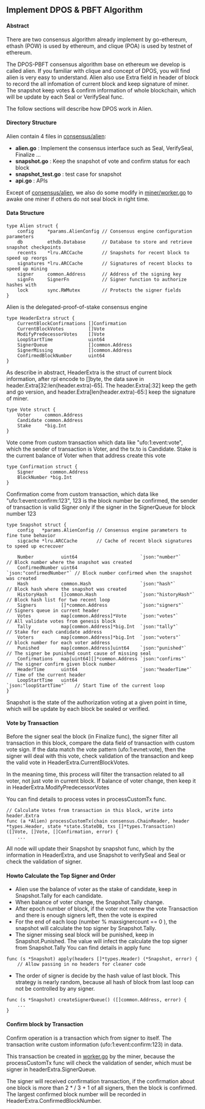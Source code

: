 ## Implement DPOS & PBFT Algorithm

#### Abstract

There are two consensus algorithm already implement by go-ethereum,  ethash (POW) is used by ethereum, and clique (POA) is used by testnet of ethereum.

The DPOS-PBFT consensus algorithm base on ethereum we develop is called alien. If you familiar with clique and concept of DPOS, you will find alien is very easy to understand. Alien also use Extra field in header of block to record the all infomation of current block and keep signature of miner. The snapshot keep votes & confirm information of whole blockchain, which will be update by each Seal or VerifySeal func.

The follow sections will describe how DPOS work in Alien.


#### Directory Structure

Alien contain 4 files in [consensus/alien](../consensus/alien/):

* **alien.go**    : Implement the consensus interface such as Seal, VerifySeal, Finalize ...
* **snapshot.go** : Keep the snapshot of vote and confirm status for each block
* **snapshot_test.go** : test case for snapshot
* **api.go**      : APIs

Except of [consensus/alien](../consensus/alien/), we also do some modify in [miner/worker.go](../miner/worker.go) to awake one miner if others do not seal block in right time.

#### Data Structure

```
type Alien struct {
	config     *params.AlienConfig // Consensus engine configuration parameters
	db         ethdb.Database      // Database to store and retrieve snapshot checkpoints
	recents    *lru.ARCCache       // Snapshots for recent block to speed up reorgs
	signatures *lru.ARCCache       // Signatures of recent blocks to speed up mining
	signer     common.Address      // Address of the signing key
	signFn     SignerFn            // Signer function to authorize hashes with
	lock       sync.RWMutex        // Protects the signer fields
}
```
Alien is the delegated-proof-of-stake consensus engine


```
type HeaderExtra struct {
	CurrentBlockConfirmations []Confirmation
	CurrentBlockVotes         []Vote
	ModifyPredecessorVotes    []Vote
	LoopStartTime             uint64
	SignerQueue               []common.Address
	SignerMissing             []common.Address
	ConfirmedBlockNumber      uint64
}
```
As describe in abstract, HeaderExtra is the struct of current block information, after rpl encode to []byte, the data save in header.Extra[32:len(header.extra)-65]. The header.Extra[:32] keep the geth and go version, and header.Extra[len(header.extra)-65:] keep the signature of miner.

```
type Vote struct {
	Voter     common.Address
	Candidate common.Address
	Stake     *big.Int
}

```
Vote come from custom transaction which data like "ufo:1:event:vote", which the sender of transaction is Voter, and the tx.to is Candidate. Stake is the current balance of Voter when that address create this vote


```
type Confirmation struct {
	Signer      common.Address
	BlockNumber *big.Int
}

```
Confirmation come  from custom transaction, which data like "ufo:1:event:confirm:123", 123 is the block number be confirmed, the sender of transaction is valid Signer only if the signer in the SignerQueue for block number 123


```
type Snapshot struct {
	config   *params.AlienConfig // Consensus engine parameters to fine tune behavior
	sigcache *lru.ARCCache       // Cache of recent block signatures to speed up ecrecover

	Number          uint64                       `json:"number"`          // Block number where the snapshot was created
	ConfirmedNumber uint64                       `json:"confirmedNumber"` // Block number confirmed when the snapshot was created
	Hash            common.Hash                  `json:"hash"`            // Block hash where the snapshot was created
	HistoryHash     []common.Hash                `json:"historyHash"`     // Block hash list for two recent loop
	Signers         []*common.Address            `json:"signers"`         // Signers queue in current header
	Votes           map[common.Address]*Vote     `json:"votes"`           // All validate votes from genesis block
	Tally           map[common.Address]*big.Int  `json:"tally"`           // Stake for each candidate address
	Voters          map[common.Address]*big.Int  `json:"voters"`          // block number for each voter address
	Punished        map[common.Address]uint64    `json:"punished"`        // The signer be punished count cause of missing seal
	Confirmations   map[uint64][]*common.Address `json:"confirms"`        // The signer confirm given block number
	HeaderTime      uint64                       `json:"headerTime"`      // Time of the current header
	LoopStartTime   uint64                       `json:"loopStartTime"`   // Start Time of the current loop
}
```
Snapshot is the state of the authorization voting at a given point in time, which will be update by each block be sealed or verified.


#### Vote by Transaction

Before the signer seal the block (in Finalize func), the signer filter all transaction in this block, compare the data field of transaction with custom vote sign. If the data match the vote pattern (ufo:1:evnet:vote), then the signer will deal with this vote, check validation of the transaction and keep the valid vote in HeaderExtra.CurrentBlockVotes.

In the meaning time, this process will filter the transaction related to all voter, not just vote in current block. If balance of voter change, then keep it in HeaderExtra.ModifyPredecessorVotes

You can find details to process votes in processCustomTx func.

```
// Calculate Votes from transaction in this block, write into header.Extra
func (a *Alien) processCustomTx(chain consensus.ChainReader, header *types.Header, state *state.StateDB, txs []*types.Transaction) ([]Vote, []Vote, []Confirmation, error) {
	...

```

All node will update their Snapshot by snapshot func, which by the information in HeaderExtra, and use Snapshot to verifySeal and Seal or check the validation of signer.

#### Howto Calculate the Top Signer and Order

* Alien use the balance of voter as the stake of candidate, keep in Snapshot.Tally for each candidate.
* When balance of voter change, the Snapshot.Tally change.
* After epoch number of block, if the voter not renew the vote Transaction and there is enough signers left, then the vote is expired
* For the end of each loop (number % maxsignercount == 0 ), the snapshot will calculate the top signer by Snapshot.Tally.
* The signer missing seal block will be punished, keep in Snapshot.Punished. The value will infect the calculate the top signer from Snapshot.Tally
You can find details in apply func
```
func (s *Snapshot) apply(headers []*types.Header) (*Snapshot, error) {
	// Allow passing in no headers for cleaner code
```

* The order of signer is decide by the hash value of last block. This strategy is nearly random, because all hash of block from last loop can not be controlled by any signer.
```
func (s *Snapshot) createSignerQueue() ([]common.Address, error) {
    ...
}
```

#### Confirm block by Transaction

Confirm operation is a transaction which from signer to itself. The transaction write custom information (ufo:1:event:confirm:123) in data.

This transaction be created in [worker.go](../miner/worker.go) by the miner, because the processCustomTx func will check the validation of sender, which must be signer in headerExtra.SignerQueue.

The signer will received confirmation transaction, if the confirmation about one block is more than 2 * / 3 + 1 of all signers, then the block is confirmed. The largest confirmed block number will be recorded in HeaderExtra.ConfirmedBlockNumber.








